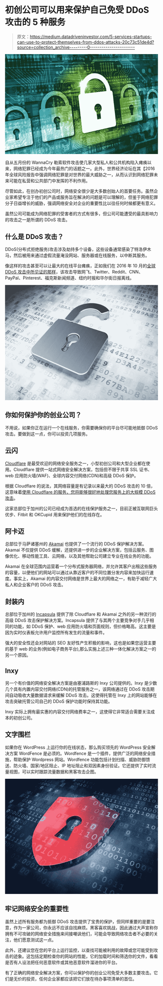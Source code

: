 # 初创公司可以用来保护自己免受 DDoS 攻击的 5 种服务

> 原文：<https://medium.datadriveninvestor.com/5-services-startups-can-use-to-protect-themselves-from-ddos-attacks-20c73c51de4d?source=collection_archive---------0----------------------->

![](img/991f53499fff10d9fd76bed58cd0f13b.png)

自从五月份的 WannaCry 勒索软件攻击使几家大型私人和公共机构陷入瘫痪以来，网络犯罪已经成为今年最热门的话题之一。此外，世界经济论坛在其【2016 年全球风险报告中强调网络犯罪是对世界的最大威胁之一，从而认识到网络犯罪未来可能在私营和公共部门中发挥的不利作用。

尽管如此，在创办初创公司时，网络安全很少是大多数创始人的首要任务。虽然企业家希望专注于他们的产品或服务旨在解决的问题是可以理解的，但鉴于网络犯罪分子日益增长的威胁，强调网络安全对企业的重要性比以往任何时候都更有意义。

虽然公司可能成为网络犯罪的受害者的方式有很多，但公司可能遭受的最具影响力的攻击之一是所谓的 DDoS 攻击。

## **什么是 DDoS 攻击？**

DDoS(分布式拒绝服务)攻击涉及劫持多个设备，这些设备通常感染了特洛伊木马，然后被用来通过虚假流量淹没网站、服务器或在线服务，以中断其服务。

像这样的攻击甚至可以让最大的在线平台瘫痪，正如我们在 2016 年 10 月的[全球 DDoS 攻击中所见证的那样](https://www.theguardian.com/technology/2016/oct/21/ddos-attack-dyn-internet-denial-service)，该攻击导致网飞、Twitter、Reddit、CNN、PayPal、Pinterest、福克斯新闻频道、纽约时报和华尔街日报离线。

![](img/126a56f0e7d2b66815983d50f4c354c9.png)

## **你如何保护你的创业公司？**

不用说，如果你正在运行一个在线服务，你需要确保你的平台尽可能地抵御 DDoS 攻击。要做到这一点，你可以投资几项服务。

## **云闪**

[Cloudflare](https://www.cloudflare.com/) 是最受欢迎的网络安全服务之一，小型初创公司和大型企业都在使用。Cloudflare 提供一站式网络安全解决方案，包括但不限于共享 SSL 证书、web 应用防火墙(WAF)、全球内容交付网络(CDN)和高级 DDoS 保护。

根据 Cloudflare 的说法，其网络容量是有记录以来最大的 DDoS 攻击的 10 倍，这意味着[使用 Cloudflare 的服务，您将能够很好地处理您服务上的大规模 DDoS 攻击](https://www.forbes.com/sites/leemathews/2017/09/25/cloudflare-wants-to-make-ddos-attacks-a-thing-of-the-past/#5ff097df2988)。

这家总部位于加州的公司已经成为首选的在线保护服务之一，目前正被互联网巨头优步、Fitbit 和 OKCupid 用来保护他们的在线存在。

## **阿卡迈**

总部位于马萨诸塞州的 [Akamai](https://www.akamai.com/) 也提供了一个流行的 DDoS 保护解决方案。Akamai 不仅提供 DDoS 缓解，还提供进一步的企业解决方案，包括云服务、图像优化、移动性能工具、云网络，以及其他帮助公司建立专业在线业务的功能。

Akamai 在全球范围内运营着一个分布式服务器网络，并允许其客户出租这些服务的容量，以便他们的网站可以通过从靠近客户的不同位置分发内容来加快运行速度。事实上，Akamai 的内容交付网络是世界上最大的网络之一，有助于减轻广大私人和企业客户的 DDoS 攻击。

## **封装内**

总部位于加州的 [Incapsula](https://www.incapsula.com/) 提供了除 Cloudflare 和 Akamai 之外的另一种流行的高级 DDoS 攻击保护解决方案。Incapsula 提供了与其两个主要竞争对手几乎相同的功能，如 DDoS 保护、web 应用防火墙和页面规则，但价格略高。这主要是因为实时仪表板允许用户监控所有发生的流量和事件。

强大的安全性还会对网站的 SEO 友好性产生积极的影响，这也是如果您运营主要的基于 web 的业务(例如电子商务平台),那么实施上述三种一体化解决方案之一的另一个原因。

## **Inxy**

另一个有价值的网络安全解决方案是由塞浦路斯的 Inxy 公司提供的。Inxy 是少数几个具有内置内容交付网络(CDN)的托管服务之一，该网络通过在 DDoS 攻击期间自动吸收大量数据请求来缓解 DDoS 攻击。这使得托管在 Inxy 上的网站能够在攻击突破托管公司自己的 DDoS 保护功能时保持其功能。

Inxy 实际上拥有最实惠的内容交付网络费率之一，这使得它非常适合需要关注成本的初创公司。

## **文字围栏**

如果你在 WordPress 上运行你的在线状态，那么购买领先的 WordPress 安全解决方案 WordFence 是必须的。Wordfence 是一个插件，提供广泛的网络安全措施，帮助保护 Wordpress 网站。Wordfence 功能包括计划扫描、威胁防御馈送、防火墙、国家/地区阻止、IP 地址阻止和双因素身份验证。它还提供了实时流量视图，可以实时跟踪流量数据和黑客攻击企图。

![](img/672b502b3806e088e6af60dda070ae6b.png)

## **牢记网络安全的重要性**

虽然上述所有服务都为抵御 DDoS 攻击提供了宝贵的保护，但同样重要的是要注意，作为一家公司，你永远不应该自找麻烦。黑客喜欢挑战，因此通过大声宣称你拥有不可攻破的网络安全措施来间接嘲讽他们，可能会导致网络攻击者不必要的关注，他们愿意测试这一点。

此外，还建议您在您的平台上运行监控，以查找可能被利用的故障或您可能受到攻击的迹象。这包括定期检查你的网站的性能，它的加载时间和筛选你的文件，看看是否有人设法把任何恶意软件或其他恶意软件溜进你的平台。

有了正确的网络安全解决方案，你可以保护你的创业公司免受大多数主要攻击。它们是无价的投资，任何企业家都应该把它们放在待办事项清单的首位。